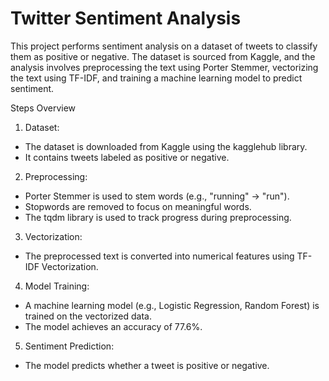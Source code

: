 # Twitter Sentiment Analysis
This project performs sentiment analysis on a dataset of tweets to classify them as positive or negative. 
The dataset is sourced from Kaggle, and the analysis involves preprocessing the text using Porter Stemmer, vectorizing the text using TF-IDF, and training a machine learning model to predict sentiment.

Steps Overview
1. Dataset:
  * The dataset is downloaded from Kaggle using the kagglehub library.
  * It contains tweets labeled as positive or negative.

2. Preprocessing:
  * Porter Stemmer is used to stem words (e.g., "running" → "run").
  * Stopwords are removed to focus on meaningful words.
  * The tqdm library is used to track progress during preprocessing.

3. Vectorization:
  * The preprocessed text is converted into numerical features using TF-IDF Vectorization.

4. Model Training:
  * A machine learning model (e.g., Logistic Regression, Random Forest) is trained on the vectorized data.
  * The model achieves an accuracy of 77.6%.

5. Sentiment Prediction:
  * The model predicts whether a tweet is positive or negative.
